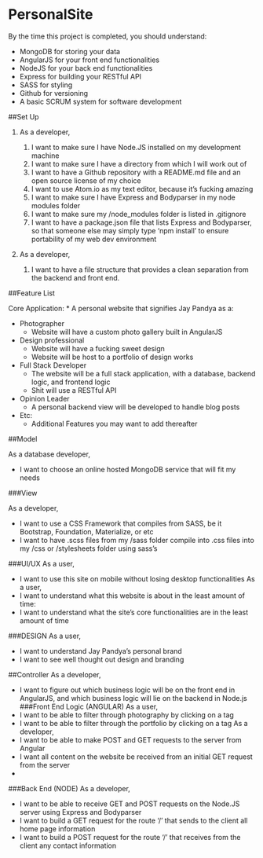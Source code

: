 # PersonalSite
By the time this project is completed, you should understand:
*	MongoDB for storing your data
*	AngularJS for your front end functionalities
*	NodeJS for your back end functionalities
*	Express for building your RESTful API
*	SASS for styling
*	Github for versioning
*	A basic SCRUM system for software development

##Set Up

1.	As a developer,
    1. I want to make sure I have Node.JS installed on my development machine
    2. I want to make sure I have a directory from which I will work out of
    3. I want to have a Github repository with a README.md file and an open source license of my choice
    4. I want to use Atom.io as my text editor, because it’s fucking amazing
    5. I want to make sure I have Express and Bodyparser in my node modules folder
    6. I want to make sure my /node_modules folder is listed in .gitignore
    7. I want to have a package.json file that lists Express and Bodyparser, so that someone else may simply type ‘npm install’ to ensure portability of my web dev environment

2.	As a developer,
    1. I want to have a file structure that provides a clean separation from the backend and front end.


##Feature List

Core Application:
    * A personal website that signifies Jay Pandya as a:
* Photographer
    * Website will have a custom photo gallery built in AngularJS
* Design professional
    * Website will have a fucking sweet design
    *	Website will be host to a portfolio of design works
* Full Stack Developer
    *	The website will be a full stack application, with a database, backend logic, and frontend logic
    *	Shit will use a RESTful API
* Opinion Leader
    *	A personal backend view will be developed to handle blog posts
* Etc:
    *	Additional Features you may want to add thereafter




##Model

As a database developer,
*	I want to choose an online hosted MongoDB service that will fit my needs

###View

As a developer,
*	I want to use a CSS Framework that compiles from SASS, be it Bootstrap, Foundation, Materialize, or etc
*	I want to have .scss files from my /sass folder compile into .css files into my /css or /stylesheets folder using sass’s


###UI/UX
As a user,
*	I want to use this site on mobile without losing desktop functionalities
As a user,
*	I want to understand what this website is about in the least amount of time:
*	I want to understand what the site’s core functionalities are in the least amount of time

###DESIGN
As a user,
*	I want to understand Jay Pandya’s personal brand
*	I want to see well thought out design and branding

##Controller
As a developer,
*	I want to figure out which business logic will be on the front end in AngularJS, and which business logic will lie on the backend in Node.js
###Front End Logic (ANGULAR)
As a user,
*	I want to be able to filter through photography by clicking on a tag
*	I want to be able to filter through the portfolio by clicking on a tag
As a developer,
*	I want to be able to make POST and GET requests to the server from Angular
*	I want all content on the website be received from an initial GET request from the server
*
###Back End (NODE)
As a developer,
*	I want to be able to receive GET and POST requests on the Node.JS server using Express and Bodyparser
*	I want to build a GET request for the route ‘/’ that sends to the client all home page information
*	I want to build a POST request for the route ‘/’ that receives from the client any contact information

